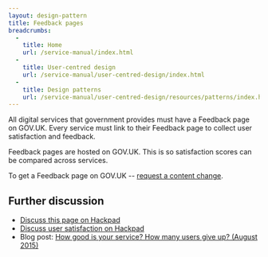 ```yaml
---
layout: design-pattern
title: Feedback pages
breadcrumbs:
  -
    title: Home
    url: /service-manual/index.html
  -
    title: User-centred design
    url: /service-manual/user-centred-design/index.html
  -
    title: Design patterns
    url: /service-manual/user-centred-design/resources/patterns/index.html
---
```


All digital services that government provides must have a Feedback page on GOV.UK. Every service must link to their Feedback page to collect user satisfaction and feedback.

Feedback pages are hosted on GOV.UK. This is so satisfaction scores can be compared across services.

To get a Feedback page on GOV.UK -- [request a content change](https://support.production.alphagov.co.uk/).

## Further discussion

* [Discuss this page on Hackpad](https://designpatterns.hackpad.com/Done-pages-SnYuLcWGw3j)
* [Discuss user satisfaction on Hackpad](https://designpatterns.hackpad.com/User-satisfaction-and-user-feedback-zfk4wUpWNj3)
* Blog post: [How good is your service? How many users give up? (August 2015)](https://designnotes.blog.gov.uk/2015/08/13/how-good-is-your-service-how-many-users-give-up/)
